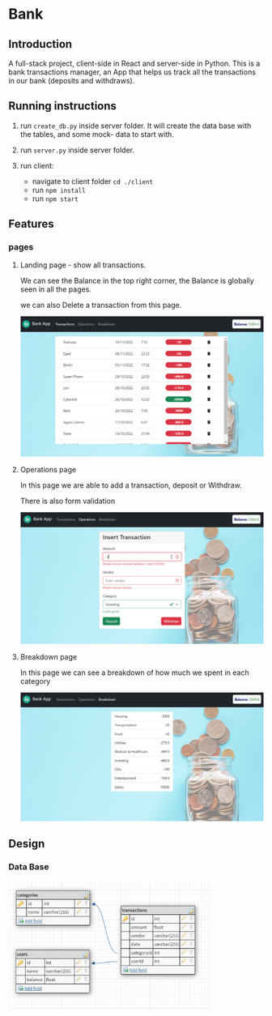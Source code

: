 # Bank

## Introduction

A full-stack project, client-side in React and server-side in Python. This is a bank transactions manager, an App that helps us track all the transactions in our bank (deposits and withdraws).

## Running instructions

1. run `create_db.py` inside server folder. It will create the data base with the tables, and some mock- data to start with.

2. run `server.py` inside server folder.

3. run client:

   - navigate to client folder `cd ./client`
   - run `npm install`
   - run `npm start`

## Features

### pages

1.  Landing page - show all transactions.

    We can see the Balance in the top right corner, the Balance is globally seen in all the pages.

    we can also Delete a transaction from this page.

    <p float="left">
        <img src="images/landing.png" width="600" />
    </p>

2.  Operations page

    In this page we are able to add a transaction, deposit or Withdraw.

    There is also form validation

    <p float="left">
      <img src="images/operations.png" width="600" />
    </p>

3.  Breakdown page

    In this page we can see a breakdown of how much we spent in each category

    <p float="left">
      <img src="images/breakdown.png" width="600" />
    </p>

## Design

### Data Base

<p float="left">
    <img src="images/db.png" width="400" />
</p>
